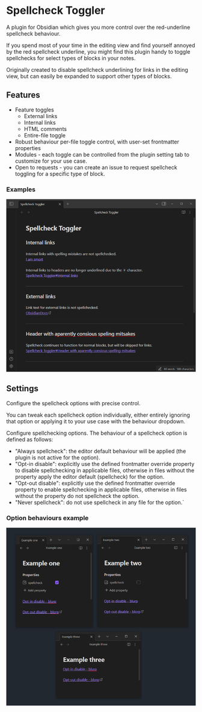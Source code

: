 # Spellcheck Toggler

A plugin for Obsidian which gives you more control over the red-underline spellcheck behaviour.

If you spend most of your time in the editing view and find yourself annoyed by the red spellcheck underline, you might find this plugin handy to toggle spellchecks for select types of blocks in your notes.

Originally created to disable spellcheck underlining for links in the editing view, but can easily be expanded to support other types of blocks.

## Features

-   Feature toggles
    -   External links
    -   Internal links
    -   HTML comments
    -   Entire-file toggle
-   Robust behaviour per-file toggle control, with user-set frontmatter properties
-   Modules - each toggle can be controlled from the plugin setting tab to customize for your use case.
-   Open to requests - you can create an issue to request spellcheck toggling for a specific type of block.

### Examples

![](https://github.com/julzerinos/spellcheck-toggler-obsidian-plugin/blob/assets/example1.png?raw=true)

## Settings

Configure the spellcheck options with precise control.

You can tweak each spellcheck option individually, either entirely ignoring that option or applying it to your use case with the behaviour dropdown.

Configure spellchecking options. The behaviour of a spellcheck option is defined as follows:
  - "Always spellcheck": the editor default behaviour will be applied (the plugin is not active for the option).
  - "Opt-in disable": explicitly use the defined frontmatter override property to disable spellchecking in applicable files, otherwise in files without the property apply the editor default (spellcheck) for the option.
  - "Opt-out disable": explicitly use the defined frontmatter override property to enable spellchecking in applicable files, otherwise in files without the property do not spellcheck the option.
  - "Never spellcheck": do not use spellcheck in any file for the option.`

### Option behaviours example

![](https://github.com/julzerinos/spellcheck-toggler-obsidian-plugin/blob/assets/opt-behaviours.png?raw=true)
